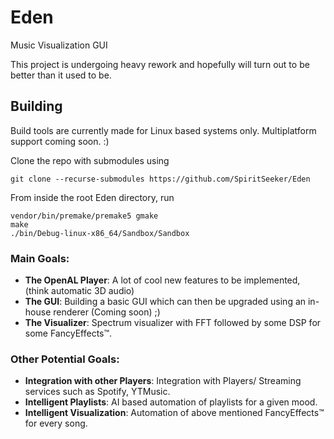# Eden
Music Visualization GUI

This project is undergoing heavy rework and hopefully will turn out to be better than it used to be.

## Building
Build tools are currently made for Linux based systems only. Multiplatform support coming soon. :)

Clone the repo with submodules using
```shell
git clone --recurse-submodules https://github.com/SpiritSeeker/Eden
```

From inside the root Eden directory, run
```shell
vendor/bin/premake/premake5 gmake
make
./bin/Debug-linux-x86_64/Sandbox/Sandbox
```

### Main Goals:
  * <b>The OpenAL Player</b>: A lot of cool new features to be implemented, (think automatic 3D audio)
  * <b>The GUI</b>: Building a basic GUI which can then be upgraded using an in-house renderer (Coming soon) ;)
  * <b>The Visualizer</b>: Spectrum visualizer with FFT followed by some DSP for some FancyEffects&trade;.
  
### Other Potential Goals:
  * <b>Integration with other Players</b>: Integration with Players/ Streaming services such as Spotify, YTMusic.
  * <b>Intelligent Playlists</b>: AI based automation of playlists for a given mood.
  * <b>Intelligent Visualization</b>: Automation of above mentioned FancyEffects&trade; for every song.
  
